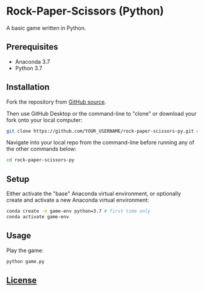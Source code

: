# Rock-Paper-Scissors (Python)

A basic game written in Python.

## Prerequisites

  + Anaconda 3.7
  + Python 3.7

## Installation

Fork the repository from [GitHub source](https://github.com/prof-rossetti/rock-paper-scissors-py).

Then use GitHub Desktop or the command-line to "clone" or download your fork onto your local computer:

```sh
git clone https://github.com/YOUR_USERNAME/rock-paper-scissors-py.git # this is the HTTP address, but you could alternatively use the SSH address
```

Navigate into your local repo from the command-line before running any of the other commands below:

```sh
cd rock-paper-scissors-py
```

## Setup

Either activate the "base" Anaconda virtual environment, or optionally create and activate a new Anaconda virtual environment:

```sh
conda create -n game-env python=3.7 # first time only
conda activate game-env
```

## Usage

Play the game:

```sh
python game.py
```

## [License](/LICENSE.md)

